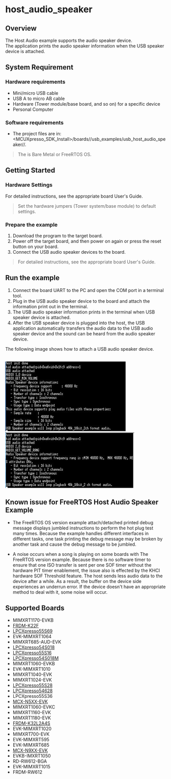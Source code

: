 # host_audio_speaker



## Overview

The Host Audio example supports the audio speaker device. 
<br> The application prints the audio speaker information when the USB speaker device is attached.

## System Requirement

### Hardware requirements

- Mini/micro USB cable
- USB A to micro AB cable
- Hardware (Tower module/base board, and so on) for a specific device
- Personal Computer


### Software requirements

- The project files are in: 
<br> <MCUXpresso_SDK_Install>/boards/<board>/usb_examples/usb_host_audio_speaker/<rtos>/<toolchain>.
> The <rtos> is Bare Metal or FreeRTOS OS.


## Getting Started

### Hardware Settings

For detailed instructions, see the appropriate board User's Guide.
> Set the hardware jumpers (Tower system/base module) to default settings.


### Prepare the example 

1.  Download the program to the target board.
2.  Power off the target board, and then power on again or press the reset button on your board.
3.  Connect the  USB audio speaker devices to the board.

> For detailed instructions, see the appropriate board User's Guide.

## Run the example

1.  Connect the board UART to the PC and open the COM port in a terminal tool.
2.  Plug in the USB audio speaker device to the board and attach the information print out in the terminal.
3.  The USB audio speaker information prints in the terminal when USB speaker device is attached. 
4.  After the USB speaker device is plugged into the host, the USB application automatically transfers the audio 
    data to the USB audio speaker device and the sound can be heard from the audio speaker device.

The following image shows how to attach a USB audio speaker device.

<br>![Attach audio 1.0 speaker device](audio10.jpg "Attach audio 1.0 speaker device")
<br>![Attach audio 2.0 speaker device](audio20.jpg "Attach audio 2.0 speaker device")
<br>
## Known issue for FreeRTOS Host Audio Speaker Example
-   The FreeRTOS OS version example attach/detached printed debug message displays jumbled instructions to perform the hot plug test many times. Because the example
    handles different interfaces in different tasks, one task printing the debug message may be broken by another task and cause the debug
	message to be jumbled.
	
-	A noise occurs when a song is playing on some boards with The FreeRTOS version example. Because there is no software timer to
    ensure that one ISO transfer is sent per one SOF timer without the hardware PIT timer enablement, the issue also is effected by the KHCI
	hardware SOF Threshold feature. The host sends less audio data to the device after a while. As a result, the buffer on the device side experiences an underrun 
	error. If the device doesn't have an appropriate method to deal with it, some noise will occur.



## Supported Boards
- MIMXRT1170-EVKB
- [FRDM-K22F](../../_boards/frdmk22f/usb_examples/usb_host_audio_speaker/example_board_readme.md)
- [LPCXpresso55S69](../../_boards/lpcxpresso55s69/usb_examples/usb_host_audio_speaker/example_board_readme.md)
- EVK-MIMXRT1064
- MIMXRT685-AUD-EVK
- [LPCXpresso54S018](../../_boards/lpcxpresso54s018/usb_examples/usb_host_audio_speaker/example_board_readme.md)
- [LPCXpresso55S16](../../_boards/lpcxpresso55s16/usb_examples/usb_host_audio_speaker/example_board_readme.md)
- [LPCXpresso54S018M](../../_boards/lpcxpresso54s018m/usb_examples/usb_host_audio_speaker/example_board_readme.md)
- MIMXRT1060-EVKB
- EVK-MIMXRT1010
- MIMXRT1040-EVK
- MIMXRT1024-EVK
- [LPCXpresso55S28](../../_boards/lpcxpresso55s28/usb_examples/usb_host_audio_speaker/example_board_readme.md)
- [LPCXpresso54628](../../_boards/lpcxpresso54628/usb_examples/usb_host_audio_speaker/example_board_readme.md)
- LPCXpresso55S36
- [MCX-N5XX-EVK](../../_boards/mcxn5xxevk/usb_examples/usb_host_audio_speaker/example_board_readme.md)
- MIMXRT1060-EVKC
- MIMXRT1160-EVK
- MIMXRT1180-EVK
- [FRDM-K32L2A4S](../../_boards/frdmk32l2a4s/usb_examples/usb_host_audio_speaker/example_board_readme.md)
- EVK-MIMXRT1020
- MIMXRT700-EVK
- EVK-MIMXRT595
- EVK-MIMXRT685
- [MCX-N9XX-EVK](../../_boards/mcxn9xxevk/usb_examples/usb_host_audio_speaker/example_board_readme.md)
- EVKB-IMXRT1050
- RD-RW612-BGA
- EVK-MIMXRT1015
- FRDM-RW612
